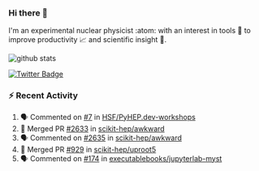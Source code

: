 ### Hi there 👋 

I'm an experimental nuclear physicist :atom: with an interest in tools :wrench: to improve productivity :chart_with_upwards_trend: and scientific insight :telescope:.

![github stats](https://github-readme-stats.vercel.app/api?username=agoose77&show_icons=true&hide_rank=true&hide_title=true&bg_color=30,e76445,904e95&text_color=efe3ec&icon_color=efe3ec)
<!--
**agoose77/agoose77** is a ✨ _special_ ✨ repository because its `README.md` (this file) appears on your GitHub profile.

Here are some ideas to get you started:

- 🔭 I’m currently working on ...
- 🌱 I’m currently learning ...
- 👯 I’m looking to collaborate on ...
- 🤔 I’m looking for help with ...
- 💬 Ask me about ...
- 📫 How to reach me: ...
- 😄 Pronouns: ...
- ⚡ Fun fact: ...
-->

[![Twitter Badge](https://img.shields.io/twitter/follow/agoose77?style=flat-square&logo=Twitter&logoColor=white&color=cornflowerblue)](https://twitter.com/agoose77)

### :zap: Recent Activity

<!--START_SECTION:activity-->
1. 🗣 Commented on [#7](https://github.com/HSF/PyHEP.dev-workshops/issues/7#issuecomment-1673385830) in [HSF/PyHEP.dev-workshops](https://github.com/HSF/PyHEP.dev-workshops)
2. 🎉 Merged PR [#2633](https://github.com/scikit-hep/awkward/pull/2633) in [scikit-hep/awkward](https://github.com/scikit-hep/awkward)
3. 🗣 Commented on [#2635](https://github.com/scikit-hep/awkward/pull/2635#issuecomment-1673109484) in [scikit-hep/awkward](https://github.com/scikit-hep/awkward)
4. 🎉 Merged PR [#929](https://github.com/scikit-hep/uproot5/pull/929) in [scikit-hep/uproot5](https://github.com/scikit-hep/uproot5)
5. 🗣 Commented on [#174](https://github.com/executablebooks/jupyterlab-myst/issues/174#issuecomment-1673004114) in [executablebooks/jupyterlab-myst](https://github.com/executablebooks/jupyterlab-myst)
<!--END_SECTION:activity-->
